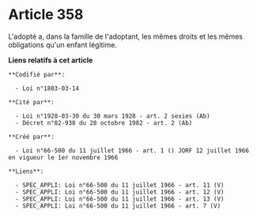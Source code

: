 # Article 358

L'adopté a, dans la famille de l'adoptant, les mêmes droits et les mêmes obligations qu'un enfant légitime.

**Liens relatifs à cet article**

	**Codifié par**:

	  - Loi n°1803-03-14

	**Cité par**:

	  - Loi n°1928-03-30 du 30 mars 1928 - art. 2 sexies (Ab)
	  - Décret n°82-938 du 28 octobre 1982 - art. 2 (Ab)

	**Créé par**:

	  - Loi n°66-500 du 11 juillet 1966 - art. 1 () JORF 12 juillet 1966 en vigueur le 1er novembre 1966

	**Liens**:

	  - SPEC_APPLI: Loi n°66-500 du 11 juillet 1966 - art. 11 (V)
	  - SPEC_APPLI: Loi n°66-500 du 11 juillet 1966 - art. 12 (V)
	  - SPEC_APPLI: Loi n°66-500 du 11 juillet 1966 - art. 13 (V)
	  - SPEC_APPLI: Loi n°66-500 du 11 juillet 1966 - art. 7 (V)
